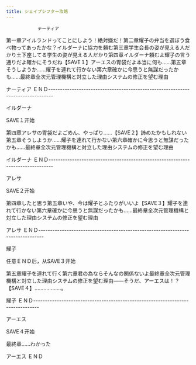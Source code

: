 ```yaml
---
title: シェイプシフター攻略
---
```


                ナーティア

第一章アイルランドってことにしよう！絶対嫌だ！第二章耀子の弁当を選ぼう食べ物ってあったかな？イルダーナに協力を頼む第三章学生会長の姿が見える人だかり土下座してる学生の姿が見える人だかり第四章イルダーナ頼むよ耀子の言う通りだよ確かにそうだね【SAVE１】アーエスの胃袋だよ本当に何も……第五章そうしようか……耀子を連れて行かない第六章確かに今思うと無謀だったかも……最終章全次元管理機構と対立した理由システムの修正を望む理由

ナーティア ＥＮＤ--------------------------------------------------------------------------------

イルダーナ

SAVE１开始

第四章アレサの胃袋だよごめん、やっぱり……【SAVE２】諦めたかもしれない第五章そうしようか……耀子を連れて行かない第六章確かに今思うと無謀だったかも……最終章全次元管理機構と対立した理由システムの修正を望む理由

イルダーナ ＥＮＤ--------------------------------------------------------------------------------

アレサ

SAVE２开始

第四章したと思う第五章いや、今は耀子とふたりがいいよ【SAVE３】耀子を連れて行かない第六章確かに今思うと無謀だったかも……最終章全次元管理機構と対立した理由システムの修正を望む理由

アレサ ＥＮＤ--------------------------------------------------------------------------------

耀子

任意ＥＮＤ后，从SAVE３开始

第五章耀子を連れて行く第六章君の為ならそんなの関係ないよ最終章全次元管理機構と対立した理由システムの修正を望む理由――そうだ、アーエスは！？【SAVE４】………………。

耀子 ＥＮＤ--------------------------------------------------------------------------------

アーエス

SAVE４开始

最終章……わかった

アーエス ＥＮＤ
              
